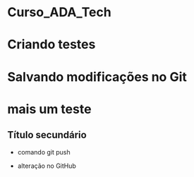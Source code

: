 # Curso_ADA_Tech

# Criando testes

# Salvando modificações no Git

# mais um teste

## Título secundário

- comando git push

* alteração no GitHub
